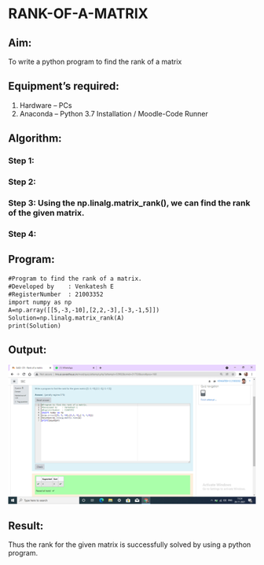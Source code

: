 # RANK-OF-A-MATRIX
## Aim:
To write a python program to find the rank of a matrix
## Equipment’s required:
1. 	Hardware – PCs
2. 	Anaconda – Python 3.7 Installation / Moodle-Code Runner
## Algorithm:
### Step 1: 
### Step 2: 
### Step 3: Using the np.linalg.matrix_rank(), we can find the rank of the given matrix.
### Step 4: 
## Program:
~~~
#Program to find the rank of a matrix.
#Developed by    : Venkatesh E 
#RegisterNumber  : 21003352
import numpy as np
A=np.array([[5,-3,-10],[2,2,-3],[-3,-1,5]])
Solution=np.linalg.matrix_rank(A)
print(Solution)
~~~
## Output:

![GitHub Logo](Capture.PNG)

## Result:
Thus the rank for the given matrix is successfully solved by  using a python program.

